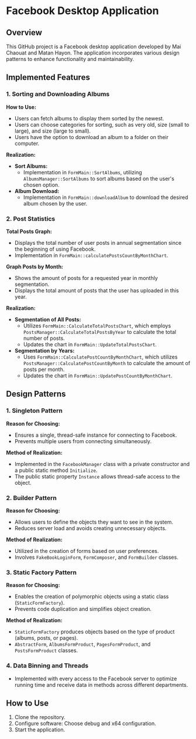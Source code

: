 Facebook Desktop Application
============================

Overview
--------

This GitHub project is a Facebook desktop application developed by Mai Chaouat and Matan Hayon. The application incorporates various design patterns to enhance functionality and maintainability.

Implemented Features
--------------------

### 1\. Sorting and Downloading Albums

**How to Use:**

*   Users can fetch albums to display them sorted by the newest.
*   Users can choose categories for sorting, such as very old, size (small to large), and size (large to small).
*   Users have the option to download an album to a folder on their computer.

**Realization:**

*   **Sort Albums:**
    *   Implementation in `FormMain::SortAlbums`, utilizing `AlbumsManager::SortAlbums` to sort albums based on the user's chosen option.
*   **Album Download:**
    *   Implementation in `FormMain::downloadAlbum` to download the desired album chosen by the user.

### 2\. Post Statistics

**Total Posts Graph:**

*   Displays the total number of user posts in annual segmentation since the beginning of using Facebook.
*   Implementation in `FormMain::calculatePostsCountByMonthChart`.

**Graph Posts by Month:**

*   Shows the amount of posts for a requested year in monthly segmentation.
*   Displays the total amount of posts that the user has uploaded in this year.

**Realization:**

*   **Segmentation of All Posts:**
    *   Utilizes `FormMain::CalculateTotalPostsChart`, which employs `PostsManager::CalculateTotalPostsByYear` to calculate the total number of posts.
    *   Updates the chart in `FormMain::UpdateTotalPostsChart`.
*   **Segmentation by Years:**
    *   Uses `FormMain::CalculatePostCountByMonthChart`, which utilizes `PostsManager::CalculatePostCountByMonth` to calculate the amount of posts per month.
    *   Updates the chart in `FormMain::UpdatePostCountByMonthChart`.

Design Patterns
---------------

### 1\. Singleton Pattern

**Reason for Choosing:**

*   Ensures a single, thread-safe instance for connecting to Facebook.
*   Prevents multiple users from connecting simultaneously.

**Method of Realization:**

*   Implemented in the `FacebookManager` class with a private constructor and a public static method `Initialize`.
*   The public static property `Instance` allows thread-safe access to the object.

### 2\. Builder Pattern

**Reason for Choosing:**

*   Allows users to define the objects they want to see in the system.
*   Reduces server load and avoids creating unnecessary objects.

**Method of Realization:**

*   Utilized in the creation of forms based on user preferences.
*   Involves `FakeBookLoginForm`, `FormComposer`, and `FormBuilder` classes.

### 3\. Static Factory Pattern

**Reason for Choosing:**

*   Enables the creation of polymorphic objects using a static class (`StaticFormFactory`).
*   Prevents code duplication and simplifies object creation.

**Method of Realization:**

*   `StaticFormFactory` produces objects based on the type of product (albums, posts, or pages).
*   `AbstractForm`, `AlbumsFormProduct`, `PagesFormProduct`, and `PostsFormProduct` classes.

### 4\. Data Binning and Threads

*   Implemented with every access to the Facebook server to optimize running time and receive data in methods across different departments.

How to Use
----------

1.  Clone the repository.
2.  Configure software: Choose debug and x64 configuration.
3.  Start the application.
